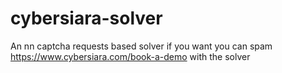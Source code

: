 # cybersiara-solver

An nn captcha requests based solver 
if you want you can spam https://www.cybersiara.com/book-a-demo with the solver
